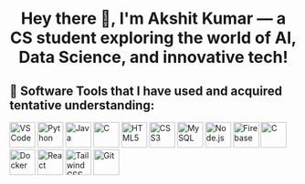 <h1 align="center">Hey there 👋, I'm Akshit Kumar — a CS student exploring the world of AI, Data Science, and innovative tech!</h1>
<h2> 🚀&nbsp;Software Tools that I have used and acquired tentative understanding:</h2>
<p align="left">
  <img src="https://cdn.jsdelivr.net/gh/devicons/devicon/icons/vscode/vscode-original.svg" title="VS Code" width="45" height="45"/>
  <img src="https://cdn.jsdelivr.net/gh/devicons/devicon/icons/python/python-original.svg" title="Python" width="45" height="45"/>
  <img src="https://cdn.jsdelivr.net/gh/devicons/devicon/icons/java/java-original.svg" title="Java" width="45" height="45"/>
  <img src="https://cdn.jsdelivr.net/gh/devicons/devicon/icons/c/c-original.svg" title="C" width="45" height="45"/>
  <img src="https://cdn.jsdelivr.net/gh/devicons/devicon/icons/html5/html5-original.svg" title="HTML5" width="45" height="45"/>
  <img src="https://cdn.jsdelivr.net/gh/devicons/devicon/icons/css3/css3-original.svg" title="CSS3" width="45" height="45"/>
  <img src="https://cdn.jsdelivr.net/gh/devicons/devicon@latest/icons/mysql/mysql-original-wordmark.svg" title="MySQL" width="45" height="45"/>
  <img src="https://cdn.jsdelivr.net/gh/devicons/devicon@latest/icons/nodejs/nodejs-original.svg" title="Node.js" width="45" height="45"/> 
  <img src="https://cdn.jsdelivr.net/gh/devicons/devicon@latest/icons/firebase/firebase-original.svg" title="Firebase" width="45" height="45"/>
  <img src="https://cdn.jsdelivr.net/gh/devicons/devicon@latest/icons/c/c-original.svg" title="C" width="45" height="45"/>
  <img src="https://cdn.jsdelivr.net/gh/devicons/devicon@latest/icons/docker/docker-original.svg" title="Docker" width="45" height="45" />
  <img src="https://cdn.jsdelivr.net/gh/devicons/devicon@latest/icons/react/react-original.svg" title="React" width="45" height="45"/>
  <img src="https://cdn.jsdelivr.net/gh/devicons/devicon@latest/icons/tailwindcss/tailwindcss-original.svg" title="TailwindCSS" width="45" height="45"/>
  <img src="https://cdn.jsdelivr.net/gh/devicons/devicon@latest/icons/git/git-plain-wordmark.svg" title="Git" width="45" height="45"/>
</p>
